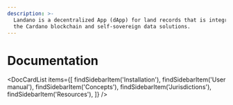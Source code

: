 ```yaml
---
description: >-
  Landano is a decentralized App (dApp) for land records that is integrated with
  the Cardano blockchain and self-sovereign data solutions.
---
```


# Documentation

<DocCardList items={[ findSidebarItem('Installation'), findSidebarItem('User manual'), findSidebarItem('Concepts'), findSidebarItem('Jurisdictions'), findSidebarItem('Resources'), ]} />
